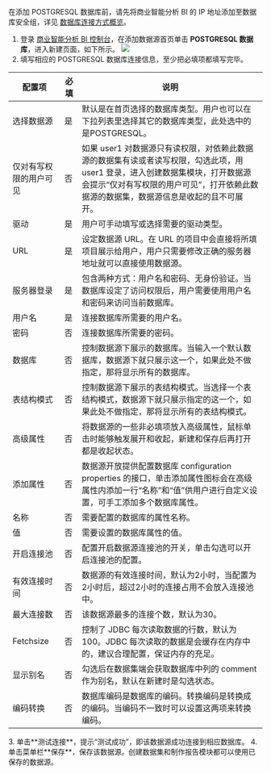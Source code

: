 在添加 POSTGRESQL 数据库前，请先将商业智能分析 BI 的 IP 地址添加至数据库安全组，详见 [数据库连接方式概览](https://cloud.tencent.com/document/product/590/19294)。
1. 登录 [商业智能分析 BI 控制台](https://console.cloud.tencent.com/bi)，在添加数据源首页单击 **POSTGRESQL 数据库**，进入新建页面，如下所示。
![](https://main.qcloudimg.com/raw/e55986710a8843efd5b1e0a92d19bdd4.png)
2. 填写相应的 POSTGRESQL 数据库连接信息，至少把必填项都填写完毕。
<table>
<thead>
<tr>
<th>配置项</th>
<th>必填</th>
<th>说明</th>
</tr>
</thead>
<tbody><tr>
<td>选择数据源</td>
<td>是</td>
<td>默认是在首页选择的数据库类型。用户也可以在下拉列表里选择其它的数据库类型，此处选中的是POSTGRESQL。</td>
</tr>
<tr>
<td>仅对有写权限的用户可见</td>
<td>否</td>
<td>如果 user1 对数据源只有读权限，对依赖此数据源的数据集有读或者读写权限，勾选此项，用 user1 登录，进入创建数据集模块，打开数据源会提示“仅对有写权限的用户可见”，打开依赖此数据源的数据集，数据源信息是收起的且不可展开。</td>
</tr>
<tr>
<td>驱动</td>
<td>是</td>
<td>用户可手动填写或选择需要的驱动类型。</td>
</tr>
<tr>
<td>URL</td>
<td>是</td>
<td>设定数据源 URL。在 URL 的项目中会直接将所填项目展示给用户，用户只需要修改正确的服务器地址就可以直接使用数据源。</td>
</tr>
<tr>
<td>服务器登录</td>
<td>是</td>
<td>包含两种方式：用户名和密码、无身份验证。当数据库设定了访问权限后，用户需要使用用户名和密码来访问当前数据库。</td>
</tr>
<tr>
<td>用户名</td>
<td>是</td>
<td>连接数据库所需要的用户名。</td>
</tr>
<tr>
<td>密码</td>
<td>否</td>
<td>连接数据库所需要的密码。</td>
</tr>
<tr>
<td>数据库</td>
<td>否</td>
<td>控制数据源下展示的数据库。当输入一个默认数据库，数据源下就只展示这一个，如果此处不做指定，那将显示所有的数据库。</td>
</tr>
<tr>
<td>表结构模式</td>
<td>否</td>
<td>控制数据源下展示的表结构模式。当选择一个表结构模式，数据源下就只展示指定的这一个，如果此处不做指定，那将显示所有的表结构模式。</td>
</tr>
<tr>
<td>高级属性</td>
<td>否</td>
<td>将数据源的一些非必填项放入高级属性，鼠标单击时能够触发展开和收起，新建和保存后再打开都是收起状态。</td>
</tr>
<tr>
<td>添加属性</td>
<td>否</td>
<td>数据源开放提供配置数据库 configuration properties 的接口，单击添加属性图标会在高级属性内添加一行“名称”和“值”供用户进行自定义设置，可手工添加多个数据库属性。</td>
</tr>
<tr>
<td>名称</td>
<td>否</td>
<td>需要配置的数据库的属性名称。</td>
</tr>
<tr>
<td>值</td>
<td>否</td>
<td>需要设置的数据库属性的值。</td>
</tr>
<tr>
<td>开启连接池</td>
<td>否</td>
<td>配置开启数据源连接池的开关，单击勾选可以开启连接池的配置。</td>
</tr>
<tr>
<td>有效连接时间</td>
<td>否</td>
<td>数据源的有效连接时间，默认为2小时，当配置为2小时后，超过2小时的连接占用不会放入连接池中。</td>
</tr>
<tr>
<td>最大连接数</td>
<td>否</td>
<td>该数据源最多的连接个数，默认为30。</td>
</tr>
<tr>
<td>Fetchsize</td>
<td>否</td>
<td>控制了 JDBC 每次读取数据的行数，默认为100。JDBC 每次读取的数据是会缓存在内存中的，建议合理配置，保证内存的充足。</td>
</tr>
<tr>
<td>显示别名</td>
<td>否</td>
<td>勾选后在数据集端会获取数据库中列的 comment 作为别名，默认在新建时是勾选状态。</td>
</tr>
<tr>
<td>编码转换</td>
<td>否</td>
<td>数据库编码是数据库的编码。转换编码是转换成的编码。当编码不一致时可以设置这两项来转换编码。</td>
</tr>
</tbody></table>
3. 单击**测试连接**，提示“测试成功”，即该数据源成功连接到相应数据库。
4. 单击菜单栏**保存**，保存该数据源。创建数据集和制作报告模块都可以使用已保存的数据源。
